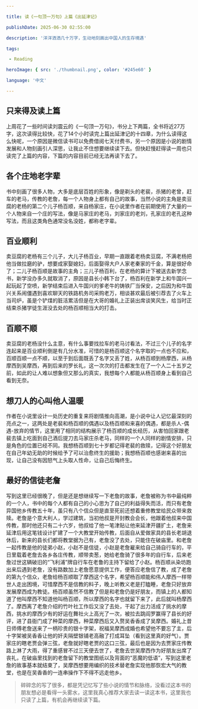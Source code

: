 ```yaml
---

title: 读《一句顶一万句》上篇《出延津记》

publishDate: 2025-06-30 02:55:00

description: '洋洋洒洒几十万字，生动地刻画出中国人的生存境遇'

tags:

 - Reading

heroImage: { src: './thumbnail.png', color: '#245e60' }

language: '中文'

---
```

## 只来得及读上篇

上周花了一些时间读刘震云的《一句顶一万句》，书分上下两篇，全书将近27万字，这次读得比较快，花了14个小时读完上篇出延津记的十四章，为什么读得这么快呢，一个原因是微信读书可以免费借阅七天付费书，另一个原因是小说的剧情发展和人物刻画引人深思，让我止不住想要继续读下去。但快赶慢赶得读一周也只读完了上篇的内容，下篇的内容目前已经无法再读下去了。

## 各个庄地老字辈

书中刻画了很多人物，大多是底层百姓的形象，像是剃头的老裴，杀猪的老曾，赶车的老马，传教的老詹，每一个人物身上都有自己的故事，当然小说的主角是卖豆腐的老杨的第二个儿子杨百顺，来自杨家庄，在小说里作者在前期使用了大量的一个人物来自一个庄的写法，像是马家庄的老马，刘家庄的老刘，孔家庄的老孔这种写法，而且这类角色通常没名没姓，都称老字辈。

## 百业顺利

卖豆腐的老杨有三个儿子，大儿子杨百业，早期一直跟着老杨卖豆腐，不满老杨把他当做拉磨的驴，想要成家娶媳妇，后面娶得大户人家老秦家的千金，算是很好命了；二儿子杨百顺是故事的主角；三儿子杨百利，在老杨的算计下被送去新学念书，新学没办多久就取消了，原因是县长小韩下台了，杨百利在新学上和牛国兴一起玩起了空喷，新学结束后进入牛国兴的爹老牛的铸铁厂当保安，之后因为和牛国兴关系闹僵遇到喜欢聊天的铁路机务司采购老万，相谈甚欢最后被引荐去了火车上当司炉，虽是个铲煤的脏活累活但是在大哥的婚礼上正装出席谈笑风生，给当时正结束杀猪学徒生涯没去处的杨百顺相当大的打击。

## 百顺不顺

卖豆腐的老杨没什么主意，有什么事要找拉车的老马讨看法，不过三个儿子的名字连起来是百业顺利倒是有几分水准，可惜的是杨百顺这个名字取的一点也不应和，百顺百顺一点不顺，以至于到后面既丢了名字又丢了姓，从杨百顺到杨摩西，从杨摩西到吴摩西，再到后来的罗长礼，这一次次的打击都发生在了一个人二十五岁之前，如此的让人难以想象但又那么的真实，我想每个人都能从杨百顺身上看到自己看到无奈。

## 想刀人的心叫他人温暖

作者在小说里设计一处历史的重复来将剧情推向高潮，是小说中让人记忆最深刻的亮点之一，这两处是老裴和杨百顺的偶遇以及杨百顺和来喜的偶遇，都是杀人-偶遇-放弃的情节，这里用了相同的结构展示了杨百顺的成长经历，从害怕回家跟老裴去镇上吃面到自己酒后提刀去马家庄杀老马，同样的一个人同样的剧情安排，只是角色的位置已经不同。我想杨百顺到七十岁都记得老裴的救赎，记得这个好朋友在自己年幼无助的时候给予了可以治愈终生的援助；我想杨百顺也感谢来喜的出现，让自己没有因怒气上头取人性命，让自己后悔终生。

## 最好的信徒老詹

写到这里已经很晚了，但是还是想继续写一下老詹的故事，老詹被称为书中最纯粹的一个人，书中的每个人都有自己的小心思为了自己的利益得失而活，而只有老詹异国他乡传教五十年，虽只有八个信众但是直至死前还想着重修教堂给民众带来救赎。老詹是个意大利人，学过建筑，当初他叔是开封教会会长，他跟着他叔来中国传教，那时他还只有二十六岁，他叔给了他一笔津贴让他来延津开疆扩土，老詹来延津后用这笔钱设计扩建了一个大教堂开始传教，后面自从爱做家具的县长老胡退休后，新来的县长们都将教堂据为己有，老詹没了去处，只能住在破庙里。和老詹一起传教是他的徒弟小赵，小赵不是信徒，小赵是老詹雇来给自己骑自行车的，平日里载着老詹去各乡各庄传教，顺带卖葱，她给老詹骑了很多年的自行车，后来老詹过世这辆破旧的“飞利浦”牌自行车在老鲁的主持下留给了小赵。杨百顺从染坊跑出来后遇到老詹，没有路数加上老詹愿意提供工作，便答应老詹信了教，成了老詹的第九个信众，老詹给杨百顺取了摩西这个名字，希望杨百顺能和伟人摩西一样带世人走出困境，可惜摩西不是信教的料子，晚上听教义老是打瞌睡，老詹只好放弃发展摩西成为教徒。杨百顺虽然不信教了但是和老詹仍是好朋友，而镇上的人都知道了他叫摩西不知道他叫杨百顺，所以摩西的名字也就留下来了，此后就叫杨摩西了。摩西离了老詹介绍的竹叶社工作后又没了去处，干起了出力活成了挑水的摩西，挑水的摩西少有的好运在舞社火上高光了一次，被拉去跳阎罗赢得了县长的好评，进了县衙门成了种菜的摩西，种菜摩西后又入赘吴香香成了吴摩西。婚礼上昔日师傅老詹送来了一柄珍贵的银十字架，祝福吴摩西成婚也希望他不要忘了主，后十字架被吴香香让他的奸夫隔壁银铺老高融了打成耳坠（看到这里真的好气）。贾家庄的瞎老贾会弹三弦，老詹就好瞎老贾的这口三弦，最后也是因为去贾家庄传教路上淋了大雨，得了重感冒不过三天便去世了，老詹去世吴摩西作为好朋友出席了丧礼，在破庙里找到的老詹留下的教堂图纸以及背面的“恶魔的低语”，写到这里老詹的故事基本就结束了，吴摩西想要用编织的技术替老詹实现他那恢宏大气的教堂，也是在吴香香的一连串操作下不得不远走他乡。

> 碎碎念的写了很多，都是凭记忆写了些小说的情节和脉络，没看过这本书的朋友想必是看得一头雾水，这里我真心推荐大家去读一读这本书，这里我也只读了上篇，有机会再继续读下篇。
